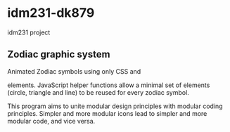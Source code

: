 # idm231-dk879
idm231 project

## Zodiac graphic system

Animated Zodiac symbols using only CSS and <div> elements. JavaScript helper functions allow a minimal set of elements (circle, triangle and line) to be reused for every zodiac symbol.  


This program aims to unite modular design principles with modular coding principles. Simpler and more modular icons lead to simpler and more modular code, and vice versa.